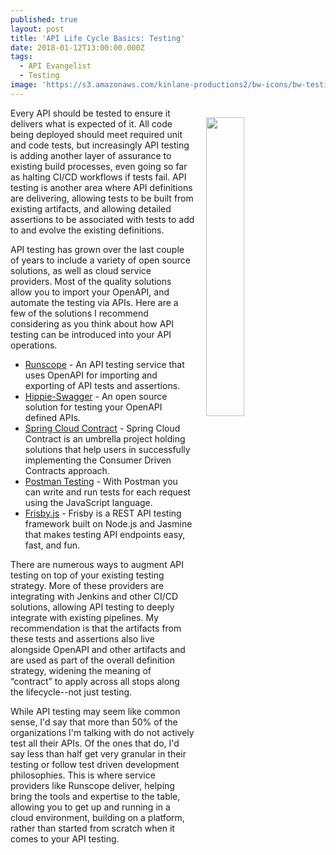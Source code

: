 ```yaml
---
published: true
layout: post
title: 'API Life Cycle Basics: Testing'
date: 2018-01-12T13:00:00.000Z
tags:
  - API Evangelist
  - Testing
image: 'https://s3.amazonaws.com/kinlane-productions2/bw-icons/bw-testing.png'
---
```

<p><img src="https://s3.amazonaws.com/kinlane-productions2/bw-icons/bw-testing.png" align="right" width="35%" style="padding: 15px" /></p>Every API should be tested to ensure it delivers what is expected of it. All code being deployed should meet required unit and code tests, but increasingly API testing is adding another layer of assurance to existing build processes, even going so far as halting CI/CD workflows if tests fail. API testing is another area where API definitions are delivering, allowing tests to be built from existing artifacts, and allowing detailed assertions to be associated with tests to add to and evolve the existing definitions.

API testing has grown over the last couple of years to include a variety of open source solutions, as well as cloud service providers. Most of the quality solutions allow you to import your OpenAPI, and automate the testing via APIs. Here are a few of the solutions I recommend considering as you think about how API testing can be introduced into your API operations.

- [Runscope](https://www.runscope.com/) - An API testing service that uses OpenAPI for importing and exporting of API tests and assertions.
- [Hippie-Swagger](https://github.com/CacheControl/hippie-swagger) - An open source solution for testing your OpenAPI defined APIs.
- [Spring Cloud Contract](https://cloud.spring.io/spring-cloud-contract/) - Spring Cloud Contract is an umbrella project holding solutions that help users in successfully implementing the Consumer Driven Contracts approach.
- [Postman Testing](https://www.getpostman.com/docs/postman/scripts/test_scripts) - With Postman you can write and run tests for each request using the JavaScript language.
- [Frisby.js](https://www.frisbyjs.com/) - Frisby is a REST API testing framework built on Node.js and Jasmine that makes testing API endpoints easy, fast, and fun.

There are numerous ways to augment API testing on top of your existing testing strategy. More of these providers are integrating with Jenkins and other CI/CD solutions, allowing API testing to deeply integrate with existing pipelines. My recommendation is that the artifacts from these tests and assertions also live alongside OpenAPI and other artifacts and are used as part of the overall definition strategy, widening the meaning of “contract” to apply across all stops along the lifecycle--not just testing.

While API testing may seem like common sense, I'd say that more than 50% of the organizations I'm talking with do not actively test all their APIs. Of the ones that do, I'd say less than half get very granular in their testing or follow test driven development philosophies. This is where service providers like Runscope deliver, helping bring the tools and expertise to the table, allowing you to get up and running in a cloud environment, building on a platform, rather than started from scratch when it comes to your API testing.
